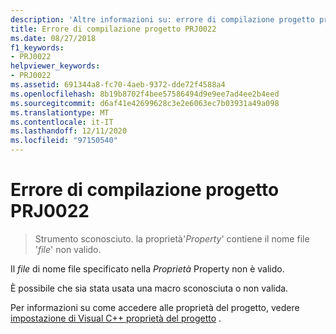 ```yaml
---
description: 'Altre informazioni su: errore di compilazione progetto progetto PRJ0022'
title: Errore di compilazione progetto PRJ0022
ms.date: 08/27/2018
f1_keywords:
- PRJ0022
helpviewer_keywords:
- PRJ0022
ms.assetid: 691344a8-fc70-4aeb-9372-dde72f4588a4
ms.openlocfilehash: 8b19b8702f4bee57586494d9e9ee7ad4ee2b4eed
ms.sourcegitcommit: d6af41e42699628c3e2e6063ec7b03931a49a098
ms.translationtype: MT
ms.contentlocale: it-IT
ms.lasthandoff: 12/11/2020
ms.locfileid: "97150540"
---
```

# <a name="project-build-error-prj0022"></a>Errore di compilazione progetto PRJ0022

> Strumento sconosciuto. la proprietà'*Property*' contiene il nome file '*file*' non valido.

Il *file* di nome file specificato nella *Proprietà* Property non è valido.

È possibile che sia stata usata una macro sconosciuta o non valida.

Per informazioni su come accedere alle proprietà del progetto, vedere [impostazione di Visual C++ proprietà del progetto](../../build/working-with-project-properties.md) .
